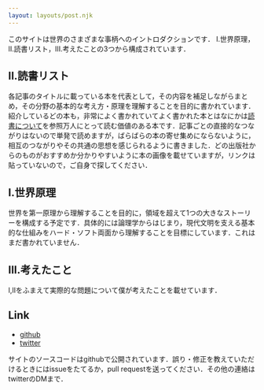 ```yaml
---
layout: layouts/post.njk
---
```


このサイトは世界のさまざまな事柄へのイントロダクションです．
I.世界原理，II.読書リスト，III.考えたことの3つから構成されています．

## II.読書リスト

各記事のタイトルに載っている本を代表として，その内容を補足しながらまとめ，その分野の基本的な考え方・原理を理解することを目的に書かれています．紹介しているどの本も，非常によく書かれていて<span class="sidenote-number"></span><span class="sidenote">よく書かれた本とはなにかは[読書について]()を参照</span>万人にとって読む価値のある本です．記事ごとの直接的なつながりはないので単発で読めますが，ばらばらの本の寄せ集めにならないように，相互のつながりやその共通の思想を感じられるように書きました．どの出版社からのものがおすすめか分かりやすいように本の画像を載せていますが，リンクは貼っていないので，ご自身で探してください．


## I.世界原理

世界を第一原理から理解することを目的に，領域を超えて1つの大きなストーリーを構成する予定です．具体的には論理学からはじまり，現代文明を支える基本的な仕組みをハード・ソフト両面から理解することを目標にしています．これはまだ書かれていません．

## III.考えたこと

I,IIをふまえて実際的な問題について僕が考えたことを載せています．




## Link

- [github]()
- [twitter]()

サイトのソースコードはgithubで公開されています．誤り・修正を教えていただけるときにはissueをたてるか，pull requestを送ってください．その他の連絡はtwitterのDMまで．